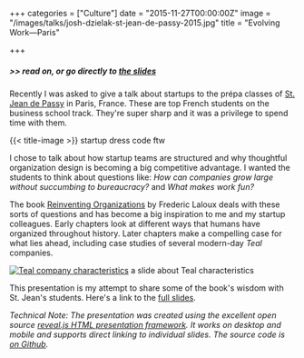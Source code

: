 +++
categories = ["Culture"]
date = "2015-11-27T00:00:00Z"
image = "/images/talks/josh-dzielak-st-jean-de-passy-2015.jpg"
title = "Evolving Work—Paris"

+++

##### >> read on, or go directly to [the slides](https://dzello.github.io/evolving-work)

Recently I was asked to give a talk about startups to the prépa classes of [St. Jean de Passy](http://www.saintjeandepassy.fr/) in Paris, France. These are top French students on the business school track. They're super sharp and it was a privilege to spend time with them.

{{< title-image >}}
<span class="caption">startup dress code ftw</span>

I chose to talk about how startup teams are structured and why thoughtful organization design is becoming a big competitive advantage. I wanted the students to think about questions like: *How can companies grow large without succumbing to bureaucracy?* and *What makes work fun?*

The book [Reinventing Organizations](http://www.reinventingorganizations.com/) by Frederic Laloux deals with these sorts of questions and has become a big inspiration to me and my startup colleagues. Early chapters look at different ways that humans have organized throughout history. Later chapters make a compelling case for what lies ahead, including case studies of several modern-day *Teal* companies.

[![Teal company characteristics](/images/teal-characteristics.png)](https://dzello.github.io/evolving-work)
<span class="caption">a slide about Teal characteristics</span>

This presentation is my attempt to share some of the book's wisdom with St. Jean's students. Here's a link to the [full slides](https://dzello.github.io/evolving-work).

*Technical Note: The presentation was created using the excellent open source [reveal.js HTML presentation framework](http://lab.hakim.se/reveal-js/#/). It works on desktop and mobile and supports direct linking to individual slides. The source code is [on Github](https://github.com/dzello/evolving-work).*
